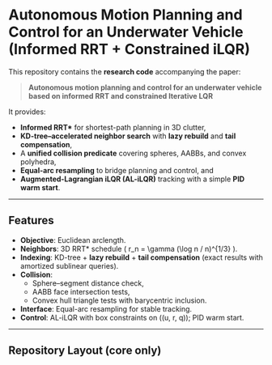 # Autonomous Motion Planning and Control for an Underwater Vehicle (Informed RRT + Constrained iLQR)

This repository contains the **research code** accompanying the paper:

> **Autonomous motion planning and control for an underwater vehicle based on informed RRT and constrained Iterative LQR**

It provides:
- **Informed RRT\*** for shortest-path planning in 3D clutter,
- **KD-tree–accelerated neighbor search** with **lazy rebuild** and **tail compensation**,
- A **unified collision predicate** covering spheres, AABBs, and convex polyhedra,
- **Equal-arc resampling** to bridge planning and control, and
- **Augmented-Lagrangian iLQR (AL-iLQR)** tracking with a simple **PID warm start**.
---

## Features

- **Objective**: Euclidean arclength.
- **Neighbors**: 3D RRT\* schedule \( r_n = \gamma (\log n / n)^{1/3} \).
- **Indexing**: KD-tree + **lazy rebuild** + **tail compensation** (exact results with amortized sublinear queries).
- **Collision**:
  - Sphere–segment distance check,
  - AABB face intersection tests,
  - Convex hull triangle tests with barycentric inclusion.
- **Interface**: Equal-arc resampling for stable tracking.
- **Control**: AL-iLQR with box constraints on \((u, r, q)\); PID warm start.

---

## Repository Layout (core only)
